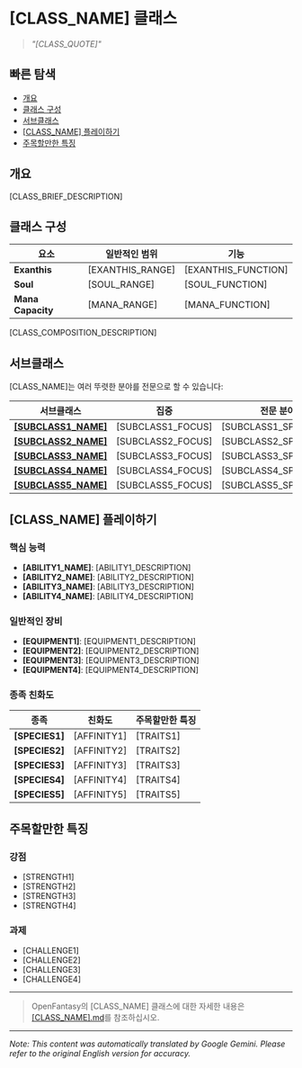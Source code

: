 # [CLASS_NAME] 클래스

> *"[CLASS_QUOTE]"*

## 빠른 탐색

- [개요](#overview)
- [클래스 구성](#class-composition)
- [서브클래스](#subclasses)
- [[CLASS_NAME] 플레이하기](#playing-a-class_name)
- [주목할만한 특징](#notable-traits)

## 개요

[CLASS_BRIEF_DESCRIPTION]

## 클래스 구성

| 요소 | 일반적인 범위 | 기능 |
|---------|---------------|----------|
| **Exanthis** | [EXANTHIS_RANGE] | [EXANTHIS_FUNCTION] |
| **Soul** | [SOUL_RANGE] | [SOUL_FUNCTION] |
| **Mana Capacity** | [MANA_RANGE] | [MANA_FUNCTION] |

[CLASS_COMPOSITION_DESCRIPTION]

## 서브클래스

[CLASS_NAME]는 여러 뚜렷한 분야를 전문으로 할 수 있습니다:

| 서브클래스 | 집중 | 전문 분야 |
|----------|-------|-----------|
| [**[SUBCLASS1_NAME]**]([SUBCLASS1_FILE]) | [SUBCLASS1_FOCUS] | [SUBCLASS1_SPECIALTY] |
| [**[SUBCLASS2_NAME]**]([SUBCLASS2_FILE]) | [SUBCLASS2_FOCUS] | [SUBCLASS2_SPECIALTY] |
| [**[SUBCLASS3_NAME]**]([SUBCLASS3_FILE]) | [SUBCLASS3_FOCUS] | [SUBCLASS3_SPECIALTY] |
| [**[SUBCLASS4_NAME]**]([SUBCLASS4_FILE]) | [SUBCLASS4_FOCUS] | [SUBCLASS4_SPECIALTY] |
| [**[SUBCLASS5_NAME]**]([SUBCLASS5_FILE]) | [SUBCLASS5_FOCUS] | [SUBCLASS5_SPECIALTY] |

## [CLASS_NAME] 플레이하기

### 핵심 능력

- **[ABILITY1_NAME]**: [ABILITY1_DESCRIPTION]
- **[ABILITY2_NAME]**: [ABILITY2_DESCRIPTION]
- **[ABILITY3_NAME]**: [ABILITY3_DESCRIPTION]
- **[ABILITY4_NAME]**: [ABILITY4_DESCRIPTION]

### 일반적인 장비

- **[EQUIPMENT1]**: [EQUIPMENT1_DESCRIPTION]
- **[EQUIPMENT2]**: [EQUIPMENT2_DESCRIPTION]
- **[EQUIPMENT3]**: [EQUIPMENT3_DESCRIPTION]
- **[EQUIPMENT4]**: [EQUIPMENT4_DESCRIPTION]

### 종족 친화도

| 종족 | 친화도 | 주목할만한 특징 |
|---------|----------|----------------|
| **[SPECIES1]** | [AFFINITY1] | [TRAITS1] |
| **[SPECIES2]** | [AFFINITY2] | [TRAITS2] |
| **[SPECIES3]** | [AFFINITY3] | [TRAITS3] |
| **[SPECIES4]** | [AFFINITY4] | [TRAITS4] |
| **[SPECIES5]** | [AFFINITY5] | [TRAITS5] |

## 주목할만한 특징

### 강점

- [STRENGTH1]
- [STRENGTH2]
- [STRENGTH3]
- [STRENGTH4]

### 과제

- [CHALLENGE1]
- [CHALLENGE2]
- [CHALLENGE3]
- [CHALLENGE4]

---

> OpenFantasy의 [CLASS_NAME] 클래스에 대한 자세한 내용은 [[CLASS_NAME].md]([CLASS_NAME].md)를 참조하십시오.


---
_Note: This content was automatically translated by Google Gemini. Please refer to the original English version for accuracy._